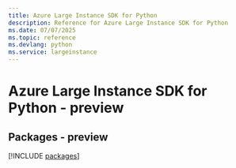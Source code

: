 ```yaml
---
title: Azure Large Instance SDK for Python
description: Reference for Azure Large Instance SDK for Python
ms.date: 07/07/2025
ms.topic: reference
ms.devlang: python
ms.service: largeinstance
---
```

# Azure Large Instance SDK for Python - preview
## Packages - preview
[!INCLUDE [packages](large-instance-index.md)]